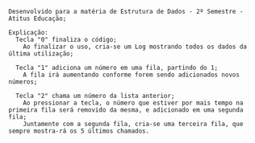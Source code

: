     Desenvolvido para a matéria de Estrutura de Dados - 2º Semestre - Atitus Educação;

    Explicação:
      Tecla "0" finaliza o código;
        Ao finalizar o uso, cria-se um Log mostrando todos os dados da última utilização;
    
      Tecla "1" adiciona um número em uma fila, partindo do 1;
        A fila irá aumentando conforme forem sendo adicionados novos números;
    
      Tecla "2" chama um número da lista anterior;
        Ao pressionar a tecla, o número que estiver por mais tempo na primeira fila será removido da mesma, e adicionado em uma segunda fila;
        Juntamente com a segunda fila, cria-se uma terceira fila, que sempre mostra-rá os 5 últimos chamados.
